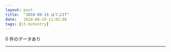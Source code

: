 ```yaml
---
layout: post
title:  "2018-08-19 はてぶIT"
date:   2018-08-19 11:01:08
tags: [it-hotentry]
---
```

0 件のデータあり

<hr>
